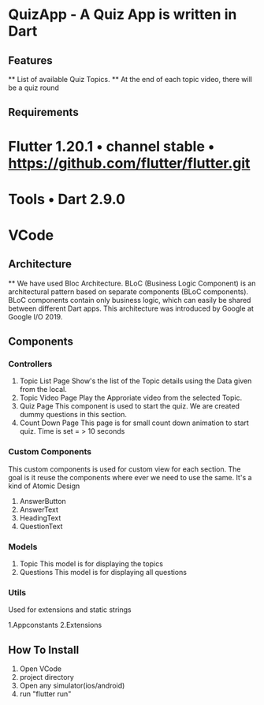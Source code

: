 #  QuizApp - A Quiz App is written in Dart

## Features
** List of available Quiz Topics.
** At the end of each topic video, there will be a quiz round

## Requirements

# Flutter 1.20.1 • channel stable • https://github.com/flutter/flutter.git
# Tools • Dart 2.9.0
# VCode

 ## Architecture
 
 ** We have used Bloc Architecture. BLoC (Business Logic Component) is an architectural pattern based on separate components (BLoC components). BLoC components contain only business logic, which can easily be shared between different Dart apps. This architecture was introduced by Google at Google I/O 2019.

## Components
### Controllers
1. Topic List Page 
   Show's the list of the Topic details using the Data given from the local.
2. Topic Video Page 
   Play the Approriate video from the selected Topic.
3. Quiz Page
   This component is used to start the quiz. We are created dummy questions in this section.
4. Count Down Page
   This page is for small count down animation to start quiz. Time is set = > 10 seconds
   
### Custom Components
  This custom components is used for custom view for each section. The goal is it reuse the components where ever we need to use the same. It's a kind of Atomic Design
1. AnswerButton
2. AnswerText
3. HeadingText
4. QuestionText


### Models
1. Topic
    This model is for displaying the topics
2. Questions
   This model is for displaying all questions
   
### Utils
  Used for extensions and static strings
  
  1.Appconstants
  2.Extensions
   
     

## How To Install
1. Open VCode 
2. project directory
3. Open any simulator(ios/android)
4. run "flutter run"

